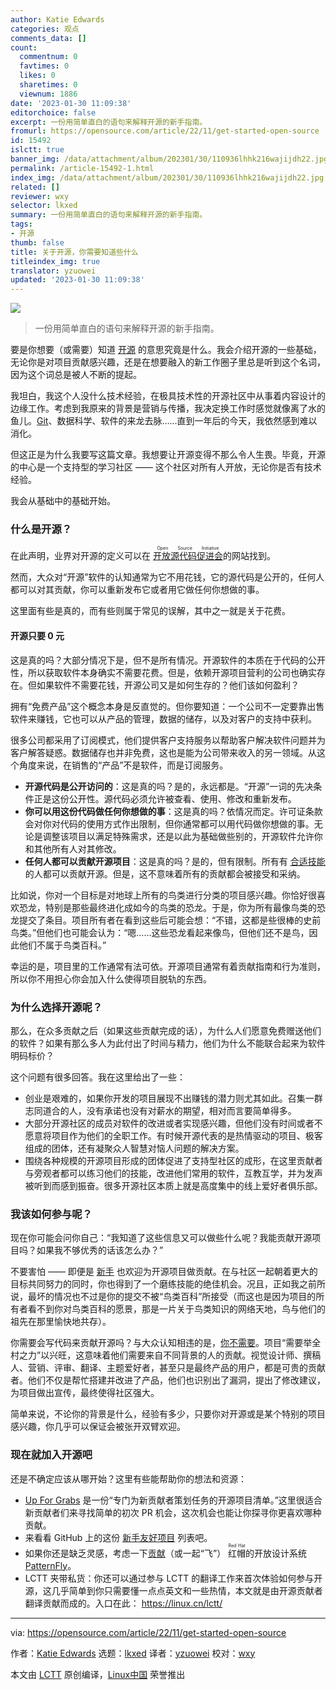 ```yaml
---
author: Katie Edwards
categories: 观点
comments_data: []
count:
  commentnum: 0
  favtimes: 0
  likes: 0
  sharetimes: 0
  viewnum: 1886
date: '2023-01-30 11:09:38'
editorchoice: false
excerpt: 一份用简单直白的语句来解释开源的新手指南。
fromurl: https://opensource.com/article/22/11/get-started-open-source
id: 15492
islctt: true
banner_img: /data/attachment/album/202301/30/110936lhhk216wajijdh22.jpg
permalink: /article-15492-1.html
index_img: /data/attachment/album/202301/30/110936lhhk216wajijdh22.jpg.thumb.jpg
related: []
reviewer: wxy
selector: lkxed
summary: 一份用简单直白的语句来解释开源的新手指南。
tags:
- 开源
thumb: false
title: 关于开源，你需要知道些什么
titleindex_img: true
translator: yzuowei
updated: '2023-01-30 11:09:38'
---
```


![](/data/attachment/album/202301/30/110936lhhk216wajijdh22.jpg)



> 
> 一份用简单直白的语句来解释开源的新手指南。
> 
> 
> 


要是你想要（或需要）知道 [开源](https://opensource.com/resources/what-open-source) 的意思究竟是什么。我会介绍开源的一些基础，无论你是对项目贡献感兴趣，还是在想要融入的新工作圈子里总是听到这个名词，因为这个词总是被人不断的提起。


我坦白，我这个人没什么技术经验，在极具技术性的开源社区中从事着内容设计的边缘工作。考虑到我原来的背景是营销与传播，我决定换工作时感觉就像离了水的鱼儿。[Git](https://opensource.com/resources/what-is-git)、数据科学、软件的来龙去脉……直到一年后的今天，我依然感到难以消化。


但这正是为什么我要写这篇文章。我想要让开源变得不那么令人生畏。毕竟，开源的中心是一个支持型的学习社区 —— 这个社区对所有人开放，无论你是否有技术经验。


我会从基础中的基础开始。


### 什么是开源？


在此声明，业界对开源的定义可以在 <ruby> <a href="https://opensource.org/osd">  开放源代码促进会 </a> <rt>  Open Source Initiative </rt></ruby> 的网站找到。


然而，大众对“开源”软件的认知通常为它不用花钱，它的源代码是公开的，任何人都可以对其贡献，你可以重新发布它或者用它做任何你想做的事。


这里面有些是真的，而有些则属于常见的误解，其中之一就是关于花费。


#### 开源只要 0 元


这是真的吗？大部分情况下是，但不是所有情况。开源软件的本质在于代码的公开性，所以获取软件本身确实不需要花费。但是，依赖开源项目营利的公司也确实存在。但如果软件不需要花钱，开源公司又是如何生存的？他们该如何盈利？


拥有“免费产品”这个概念本身是反直觉的。但你要知道：一个公司不一定要靠出售软件来赚钱，它也可以从产品的管理，数据的储存，以及对客户的支持中获利。


很多公司都采用了订阅模式，他们提供客户支持服务以帮助客户解决软件问题并为客户解答疑惑。数据储存也并非免费，这也是能为公司带来收入的另一领域。从这个角度来说，在销售的“产品”不是软件，而是订阅服务。


* **开源代码是公开访问的**：这是真的吗？是的，永远都是。“开源”一词的先决条件正是这份公开性。源代码必须允许被查看、使用、修改和重新发布。
* **你可以用这份代码做任何你想做的事**：这是真的吗？依情况而定。许可证条款会对你对代码的使用方式作出限制，但你通常都可以用代码做你想做的事。无论是调整该项目以满足特殊需求，还是以此为基础做些别的，开源软件允许你和其他所有人对其修改。
* **任何人都可以贡献开源项目**：这是真的吗？是的，但有限制。所有有 [合适技能](https://opensource.com/life/16/1/8-ways-contribute-open-source-without-writing-code) 的人都可以贡献开源。但是，这不意味着所有的贡献都会被接受和采纳。


比如说，你对一个目标是对地球上所有的鸟类进行分类的项目感兴趣。你恰好很喜欢恐龙，特别是那些最终进化成如今的鸟类的恐龙。于是，你为所有最像鸟类的恐龙提交了条目。项目所有者在看到这些后可能会想：“不错，这都是些很棒的史前鸟类。”但他们也可能会认为：“嗯……这些恐龙看起来像鸟，但他们还不是鸟，因此他们不属于鸟类百科。”


幸运的是，项目里的工作通常有法可依。开源项目通常有着贡献指南和行为准则，所以你不用担心你会加入什么使得项目脱轨的东西。


### 为什么选择开源呢？


那么，在众多贡献之后（如果这些贡献完成的话），为什么人们愿意免费赠送他们的软件？如果有那么多人为此付出了时间与精力，他们为什么不能联合起来为软件明码标价？


这个问题有很多回答。我在这里给出了一些：


* 创业是艰难的，如果你开发的项目展现不出赚钱的潜力则尤其如此。召集一群志同道合的人，没有承诺也没有对薪水的期望，相对而言要简单得多。
* 大部分开源社区的成员对软件的改进或者实现感兴趣，但他们没有时间或者不愿意将项目作为他们的全职工作。有时候开源代表的是热情驱动的项目、极客组成的团体，还有凝聚众人智慧对恼人问题的解决方案。
* 围绕各种规模的开源项目形成的团体促进了支持型社区的成形，在这里贡献者与旁观者都可以练习他们的技能，改进他们常用的软件，互教互学，并为发声被听到而感到振奋。很多开源社区本质上就是高度集中的线上爱好者俱乐部。


### 我该如何参与呢？


现在你可能会问你自己：“我知道了这些信息又可以做些什么呢？我能贡献开源项目吗？如果我不够优秀的话该怎么办？”


不要害怕 —— 即便是 [新手](https://opensource.com/article/18/4/get-started-open-source-project) 也欢迎为开源项目做贡献。在与社区一起朝着更大的目标共同努力的同时，你也得到了一个磨练技能的绝佳机会。况且，正如我之前所说，最坏的情况也不过是你的提交不被“鸟类百科”所接受（而这也是因为项目的所有者看不到你对鸟类百科的愿景，那是一片关于鸟类知识的网络天地，鸟与他们的祖先在那里愉快地共存）。


你需要会写代码来贡献开源吗？与大众认知相违的是，[你不需要](https://opensource.com/article/22/8/non-code-contribution-powers-open-source)。项目“需要举全村之力”以兴旺，这意味着他们需要来自不同背景的人的贡献。视觉设计师、撰稿人、营销、评审、翻译、主题爱好者，甚至只是最终产品的用户，都是可贵的贡献者。他们不仅是帮忙搭建并改进了产品，他们也识别出了漏洞，提出了修改建议，为项目做出宣传，最终使得社区强大。


简单来说，不论你的背景是什么，经验有多少，只要你对开源或是某个特别的项目感兴趣，你几乎可以保证会被张开双臂欢迎。


### 现在就加入开源吧


还是不确定应该从哪开始？这里有些能帮助你的想法和资源：


* [Up For Grabs](https://up-for-grabs.net/?ref=hackernoon.com#/) 是一份“专门为新贡献者策划任务的开源项目清单。”这里很适合新贡献者们来寻找简单的初次 PR 机会，这次机会也能让你探寻你更喜欢哪种贡献。
* 来看看 GitHub 上的这份 [新手友好项目](https://github.com/MunGell/awesome-for-beginners) 列表吧。
* 如果你还是缺乏灵感，考虑一下[贡献](https://github.com/patternfly)（或一起“飞”） <ruby> 红帽 <rt>  Red Hat </rt></ruby>的开放设计系统 [PatternFly](https://www.patternfly.org/v4/get-started/design)。
* LCTT 夹带私货：你还可以通过参与 LCTT 的翻译工作来首次体验如何参与开源，这几乎简单到你只需要懂一点点英文和一些热情，本文就是由开源贡献者翻译贡献而成的。入口在此： <https://linux.cn/lctt/>




---


via: <https://opensource.com/article/22/11/get-started-open-source>


作者：[Katie Edwards](https://opensource.com/users/kaedward) 选题：[lkxed](https://github.com/lkxed) 译者：[yzuowei](https://github.com/yzuowei) 校对：[wxy](https://github.com/wxy)


本文由 [LCTT](https://github.com/LCTT/TranslateProject) 原创编译，[Linux中国](https://linux.cn/) 荣誉推出